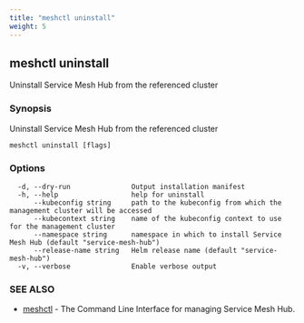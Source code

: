 ```yaml
---
title: "meshctl uninstall"
weight: 5
---
```

## meshctl uninstall

Uninstall Service Mesh Hub from the referenced cluster

### Synopsis

Uninstall Service Mesh Hub from the referenced cluster

```
meshctl uninstall [flags]
```

### Options

```
  -d, --dry-run               Output installation manifest
  -h, --help                  help for uninstall
      --kubeconfig string     path to the kubeconfig from which the management cluster will be accessed
      --kubecontext string    name of the kubeconfig context to use for the management cluster
      --namespace string      namespace in which to install Service Mesh Hub (default "service-mesh-hub")
      --release-name string   Helm release name (default "service-mesh-hub")
  -v, --verbose               Enable verbose output
```

### SEE ALSO

* [meshctl](../meshctl)	 - The Command Line Interface for managing Service Mesh Hub.

